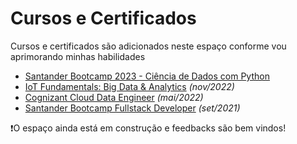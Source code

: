 # Cursos e Certificados

Cursos e certificados são adicionados neste espaço conforme vou aprimorando minhas habilidades

* [Santander Bootcamp 2023 - Ciência de Dados com Python](Santander%20Bootcamp%202023%20-%20Ciência%20de%20Dados%20com%20Python)
* [IoT Fundamentals: Big Data & Analytics](IoT%20Fundamentals%20Big%20Data%20%26%20Analytics/content.md) *(nov/2022)*
* [Cognizant Cloud Data Engineer](Cognizant%20Cloud%20Data%20Engineer/content.md) *(mai/2022)*
* [Santander Bootcamp Fullstack Developer](Santander%20Bootcamp%20Fullstack%20Developer/content.md) *(set/2021)*

❗O espaço ainda está em construção e feedbacks são bem vindos!
